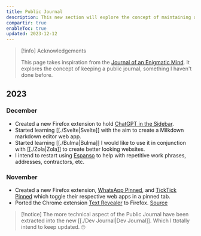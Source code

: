 ```yaml
---
title: Public Journal
description: This new section will explore the concept of maintaining a Public Journal.
compartir: true
enableToc: true
updated: 2023-12-12
---
```



> [!info] Acknowledgements
>
> This page takes inspiration from the [Journal of an Enigmatic Mind](https://speyllsite.pages.dev/journal/). It explores the concept of keeping a public journal, something I haven't done before.

## 2023

### December

- Created a new Firefox extension to hold [ChatGPT in the Sidebar](https://github.com/semanticdata/firefox-chatgpt-in-sidebar).
- Started learning [[./Svelte|Svelte]] with the aim to create a Milkdown markdown editor web app.
- Started learning [[./Bulma|Bulma]] I would like to use it in conjunction with [[./Zola|Zola]] to create better looking websites.
- I intend to restart using [Espanso](https://espanso.org/) to help with repetitive work phrases, addresses, contractors, etc.

### November

- Created a new Firefox extension, [WhatsApp Pinned](https://github.com/semanticdata/firefox-ticktick-pinned), and [TickTick Pinned](https://github.com/semanticdata/firefox-ticktick-pinned) which toggle their respective web apps in a pinned tab.
- Ported the Chrome extension [Text Revealer](https://github.com/jamigibbs/text-revealer-chrome-extension) to Firefox. [Source](https://github.com/semanticdata/text-revealer-firefox-extension)

> [!notice]
> The more technical aspect of the Public Journal have been extracted into the new [[./Dev Journal|Dev Journal]]. Which I ttotally intend to keep updated. 🙄
